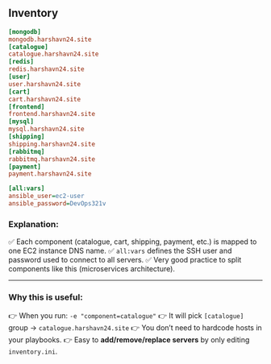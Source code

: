 

## Inventory

```ini
[mongodb]
mongodb.harshavn24.site
[catalogue]
catalogue.harshavn24.site
[redis]
redis.harshavn24.site
[user]
user.harshavn24.site
[cart]
cart.harshavn24.site
[frontend]
frontend.harshavn24.site
[mysql]
mysql.harshavn24.site
[shipping]
shipping.harshavn24.site
[rabbitmq]
rabbitmq.harshavn24.site
[payment]
payment.harshavn24.site

[all:vars]
ansible_user=ec2-user
ansible_password=DevOps321v
```

### Explanation:

✅ Each component (catalogue, cart, shipping, payment, etc.) is mapped to one EC2 instance DNS name.
✅ `all:vars` defines the SSH user and password used to connect to all servers.
✅ Very good practice to split components like this (microservices architecture).

---

### Why this is useful:

👉 When you run: `-e "component=catalogue"`
👉 It will pick `[catalogue]` group → `catalogue.harshavn24.site`
👉 You don’t need to hardcode hosts in your playbooks.
👉 Easy to **add/remove/replace servers** by only editing `inventory.ini`.


